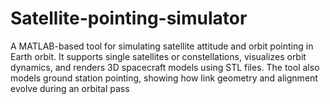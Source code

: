 # Satellite-pointing-simulator
A MATLAB-based tool for simulating satellite attitude and orbit pointing in Earth orbit. It supports single satellites or constellations, visualizes orbit dynamics, and renders 3D spacecraft models using STL files. The tool also models ground station pointing, showing how link geometry and alignment evolve during an orbital pass
